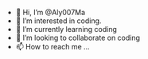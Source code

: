 - 👋 Hi, I’m @Aly007Ma
- 👀 I’m interested in coding.
- 🌱 I’m currently learning coding 
- 💞️ I’m looking to collaborate on coding
- 📫 How to reach me ...

<!---
Aly007Ma/Aly007Ma is a ✨ special ✨ repository because its `README.md` (this file) appears on your GitHub profile.
You can click the Preview link to take a look at your changes.
--->
